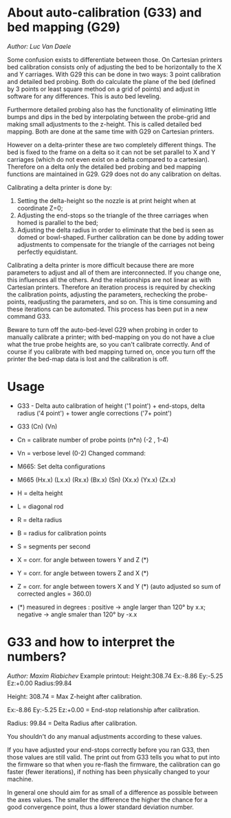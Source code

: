 # About auto-calibration (G33) and bed mapping (G29)
_Author: Luc Van Daele_

Some confusion exists to differentiate between those. On Cartesian printers bed calibration consists only of adjusting the bed to be horizontally to the X and Y carriages. With G29 this can be done in two ways: 3 point calibration and detailed bed probing. Both do calculate the plane of the bed (defined by 3 points or least square method on a grid of points) and adjust in software for any differences. This is auto bed leveling.

Furthermore detailed probing also has the functionality of eliminating little bumps and dips in the bed by interpolating between the probe-grid and making small adjustments to the z-height. This is called detailed bed mapping. Both are done at the same time with G29 on Cartesian printers.

However on a delta-printer these are two completely different things. The bed is fixed to the frame on a delta so it can not be set parallel to X and Y carriages (which do not even exist on a delta compared to a cartesian). Therefore on a delta only the detailed bed probing and bed mapping functions are maintained in G29. G29 does not do any calibration on deltas.

Calibrating a delta printer is done by: 
1) Setting the delta-height so the nozzle is at print height when at coordinate Z=0; 
2) Adjusting the end-stops so the triangle of the three carriages when homed is parallel to the bed; 
3) Adjusting the delta radius in order to eliminate that the bed is seen as domed or bowl-shaped. 
Further calibration can be done by adding tower adjustments to compensate for the triangle of the carriages not being perfectly equidistant.

Calibrating a delta printer is more difficult because there are more parameters to adjust and all of them are interconnected. If you change one, this influences all the others. And the relationships are not linear as with Cartesian printers. Therefore an iteration process is required by checking the calibration points, adjusting the parameters, rechecking the probe-points, readjusting the parameters, and so on. This is time consuming and these iterations can be automated. This process has been put in a new command G33.

Beware to turn off the auto-bed-level G29 when probing in order to manually calibrate a printer; with bed-mapping on you do not have a clue what the true probe heights are, so you can't calibrate correctly. And of course if you calibrate with bed mapping turned on, once you turn off the printer the bed-map data is lost and the calibration is off. 

# Usage

* G33 - Delta auto calibration of height ('1 point') + end-stops, delta radius ('4 point') + tower angle corrections ('7+ point')
* G33 (Cn) (Vn)
* Cn = calibrate number of probe points (n*n) (-2 , 1-4)
* Vn = verbose level (0-2)
Changed command:
* M665: Set delta configurations
* M665 (Hx.x) (Lx.x) (Rx.x) (Bx.x) (Sn) (Xx.x) (Yx.x) (Zx.x)

* H = delta height
* L = diagonal rod
* R = delta radius
* B = radius for calibration points
* S = segments per second
* X = corr. for angle between towers Y and Z (*)
* Y = corr. for angle between towers Z and X (*)
* Z = corr. for angle between towers X and Y (*) (auto adjusted so sum of corrected angles = 360.0)
* (*) measured in degrees : positive -> angle larger than 120° by x.x; negative -> angle smaler than 120° by -x.x

# G33 and how to interpret the numbers?
_Author: Maxim Riabichev_
Example printout: Height:308.74 Ex:-8.86 Ey:-5.25 Ez:+0.00 Radius:99.84

Height: 308.74 = Max Z-height after calibration.

Ex:-8.86 Ey:-5.25 Ez:+0.00 = End-stop relationship after calibration.

Radius: 99.84 = Delta Radius after calibration.

You shouldn't do any manual adjustments according to these values. 

If you have adjusted your end-stops correctly before you ran G33, then those values are still valid. The print out from G33 tells you what to put into the firmware so that when you re-flash the firmware, the calibration can go faster (fewer iterations), if nothing has been physically changed to your machine.

In general one should aim for as small of a difference as possible between the axes values. The smaller the difference the higher the chance for a good convergence point, thus a lower standard deviation number.
